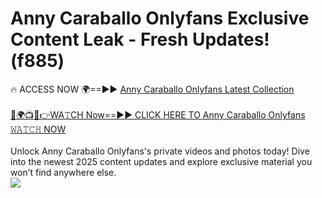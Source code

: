 # Anny Caraballo Onlyfans Exclusive Content Leak - Fresh Updates! (f885)

🔥 ACCESS NOW 🌍==►► <a href="https://tinyurl.com/kvy9nzfs" rel="nofollow">Anny Caraballo Onlyfans Latest Collection</a>
<br><br>
[🔴🌍📺📱👉WA𝚃CH Now==►► CLICK HERE TO Anny Caraballo Onlyfans 𝚆𝙰𝚃𝙲𝙷 NOW](https://tinyurl.com/kvy9nzfs)
<br><br>
Unlock Anny Caraballo Onlyfans's private videos and photos today! Dive into the newest 2025 content updates and explore exclusive material you won’t find anywhere else.
<br>
<a href="https://tinyurl.com/kvy9nzfs" rel="nofollow" data-target="animated-image.originalLink"><img src="https://camo.githubusercontent.com/8a4f000d20f83aca3bf7ec5f350d767afa0574a8a352519fd8cfa583a6f93a33/68747470733a2f2f692e696d6775722e636f6d2f644a486b345a712e676966" data-canonical-src="https://i.imgur.com/dJHk4Zq.gif" style="max-width: 100%; display: inline-block;" data-target="animated-image.originalImage"></a>
<br>
